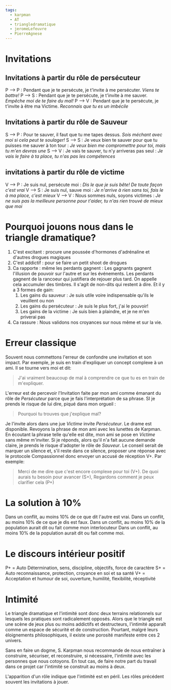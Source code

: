 ```yaml
---
tags:
  - karpman
  - AT
  - triangledramatique
  - jeromeLefeuvre
  - PierreAgnese
---
```

# Invitations
## Invitations à partir du rôle de persécuteur

P --> P : Pendant que je te persécute, je t'invite à me persécuter. *Viens te battre!*
P --> S : Pendant que je te persécute, je t'invite à me sauver. *Empêche moi de te faire du mal!*
P --> V : Pendant que je te persécute, je t'invite à être ma Victime. *Reconnais que tu es un imbécile*

## Invitations à partir du rôle de Sauveur

S --> P : Pour te sauver, il faut que tu me tapes dessus. *Sois méchant avec moi si cela peut te soulager!*
S --> S : Je veux bien te sauver pour que tu puisses me sauver à ton tour : *Je veux bien me compromettre pour toi, mais tu m'en devras une*
S --> V : Je vais te sauver, tu n'y arriveras pas seul : *Je vais le faire à ta place, tu n'as pas les compétences*

## invitations à partir du rôle de victime

V --> P : Je suis nul, persécute moi : *Dis le que je suis bête! De toute façon c'est vrai*
V --> S : Je suis nul, sauve moi : *Je n'arrive à rien sans toi, fais le à ma place, c'est mieux*
V --> V : Nous sommes nuls, soyons victimes : *Je ne suis pas la meilleure personne pour t'aider, tu n'as rien trouvé de mieux que moi*

# Pourquoi jouons nous dans le triangle dramatique?

1. C'est excitant : procure une poussée d'hormones d'adrénaline et d'autres drogues magiques
2. C'est addictif : pour se faire un petit shoot de drogues
3. Ca rapporte : même les perdants gagnent : Les gagnants gagnent l'illusion de pouvoir sur l'autre et sur les événements. Les perdants gagnent de la rancoeur qui justifiera de rejouer plus tard. On appelle cela accumuler des timbres. Il s'agit de non-dits qui restent à dire. Et il y a 3 formes de gain:
	1. Les gains du sauveur : Je suis utile voire indispensable qu'ils le veuillent ou non 
	2. Les gains du persécuteur : Je suis le plus fort, j'ai le pouvoir!
	3. Les gains de la victime : Je suis bien à plaindre, et je ne m'en priverai pas
4. Ca rassure : Nous validons nos croyances sur nous même et sur la vie.

# Erreur classique

Souvent nous commettons l'erreur de confondre une invitation et son impact. Par exemple, je suis en train d'expliquer un concept complexe à un ami. Il se tourne vers moi et dit:
> J'ai vraiment beaucoup de mal à comprendre ce que tu es en train de m'expliquer.

L'erreur est de percevoir l'Invitation faite par mon ami comme émanant du rôle de *Persécuteur* parce que je fais l'interprétation de sa phrase. SI je prends le risque de lui dire, piqué dans mon orgueil :
> Pourquoi tu trouves que j'explique mal?

Je l'invite alors dans une jue *Victime* invite *Persécuteur*. Le drame est disponible.
Revoyons la phrase de mon ami avec les lunettes de Karpman.
En écoutant la phrase telle qu'elle est dite, mon ami se pose en *Victime* sans même m'inviter. Si je réponds, alors qu'il n'a fait aucune demande claire, je prends le risque d'adopter le rôle de *Sauveur*. Le conseil serait de marquer un silence et, s'il reste dans ce silence, proposer une réponse avec le protocole Compassionnel donc envoyer un accusé de réception V+.
Par exemple:
> Merci de me dire que c'est encore complexe pour toi (V+). De quoi aurais tu besoin pour avancer (S+), Regardons comment je peux clarifier cela (P+)

# La solution à 10%

Dans un conflit, au moins 10% de ce que dit l'autre est vrai.
Dans un conflit, au moins 10% de ce que je dis est faux.
Dans un conflit, au moins 10% de la population aurait dit ou fait comme mon interlocuteur
Dans un conflit, au moins 10% de la population aurait dit ou fait comme moi.

# Le discours intérieur positif

P+ = Auto Détermination, sens, discipline, objectifs, force de caractère
S+ = Auto reconnaissance, protection, croyance en soi et sa santé
V+ = Acceptation et humour de soi, ouverture, humilité, flexibilité, réceptivité

# Intimité

Le triangle dramatique et l'intimité sont donc deux terrains relationnels sur lesquels les pratiques sont radicalement opposés. Alors que le triangle est une scène de jeux plus ou moins addictifs et destructeurs, l'intimité apparaît comme un espace de sécurité et de construction. Pourtant, malgré leurs éloignements philosophiques, il existe une porosité manifeste entre ces 2 univers.

Sans en faire un dogme, S. Karpman nous recommande de nous entraîner à construire, sécuriser, et reconstruire, si nécessaire, l'intimité avec les personnes que nous cotoyons. En tout cas, de faire notre part du travail dans ce projet car l'intimité se construit au moins à deux.

L'apparition d'un rôle indique que l'intimité est en péril. Les rôles précédent souvent les invitations à jouer.